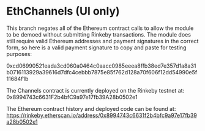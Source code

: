 # EthChannels (UI only)

This branch negates all of the Ethereum contract calls to allow the module to be demoed without submitting Rinkeby transactions. The module does still require valid Ethereum addresses and payment signatures in the correct form, so here is a valid payment signature to copy and paste for testing purposes:  
  
0xcd06990521eada3cd060a0464c0aacc0985eeea8ffb38ed7e357d1a8a31b0716113929a39616d7dfc4cebbb7875e85f762d128a70f606f12dd54990e5f11684f1b  
  
The Channels contract is currently deployed on the Rinkeby testnet at: 0x8994743c6631F2b4bfC9a97e17fb39A28b0502e1  
  
The Ethereum contract history and deployed code can be found at: https://rinkeby.etherscan.io/address/0x8994743c6631f2b4bfc9a97e17fb39a28b0502e1

